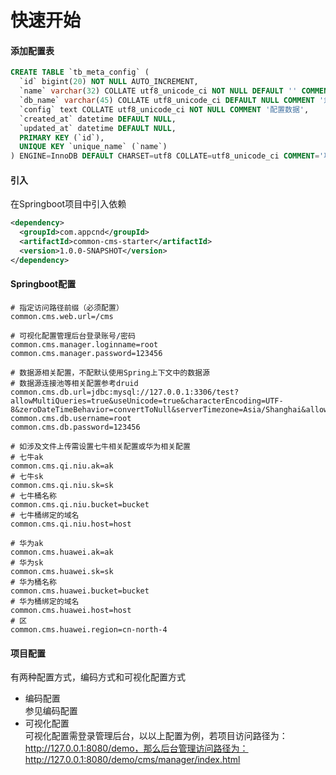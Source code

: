 # 快速开始
#### 添加配置表
~~~sql
CREATE TABLE `tb_meta_config` (
  `id` bigint(20) NOT NULL AUTO_INCREMENT,
  `name` varchar(32) COLLATE utf8_unicode_ci NOT NULL DEFAULT '' COMMENT '配置名称',
  `db_name` varchar(45) COLLATE utf8_unicode_ci DEFAULT NULL COMMENT '忽略',
  `config` text COLLATE utf8_unicode_ci NOT NULL COMMENT '配置数据',
  `created_at` datetime DEFAULT NULL,
  `updated_at` datetime DEFAULT NULL,
  PRIMARY KEY (`id`),
  UNIQUE KEY `unique_name` (`name`)
) ENGINE=InnoDB DEFAULT CHARSET=utf8 COLLATE=utf8_unicode_ci COMMENT='项目元配置';
~~~
#### 引入
在Springboot项目中引入依赖
~~~xml
<dependency>
  <groupId>com.appcnd</groupId>
  <artifactId>common-cms-starter</artifactId>
  <version>1.0.0-SNAPSHOT</version>
</dependency>
~~~
#### Springboot配置
~~~properties
# 指定访问路径前缀（必须配置）
common.cms.web.url=/cms

# 可视化配置管理后台登录账号/密码
common.cms.manager.loginname=root
common.cms.manager.password=123456

# 数据源相关配置，不配默认使用Spring上下文中的数据源
# 数据源连接池等相关配置参考druid
common.cms.db.url=jdbc:mysql://127.0.0.1:3306/test?allowMultiQueries=true&useUnicode=true&characterEncoding=UTF-8&zeroDateTimeBehavior=convertToNull&serverTimezone=Asia/Shanghai&allowMultiQueries=true
common.cms.db.username=root
common.cms.db.password=123456

# 如涉及文件上传需设置七牛相关配置或华为相关配置
# 七牛ak
common.cms.qi.niu.ak=ak
# 七牛sk
common.cms.qi.niu.sk=sk
# 七牛桶名称
common.cms.qi.niu.bucket=bucket
# 七牛桶绑定的域名
common.cms.qi.niu.host=host

# 华为ak
common.cms.huawei.ak=ak
# 华为sk
common.cms.huawei.sk=sk
# 华为桶名称
common.cms.huawei.bucket=bucket
# 华为桶绑定的域名
common.cms.huawei.host=host
# 区
common.cms.huawei.region=cn-north-4

~~~
#### 项目配置
有两种配置方式，编码方式和可视化配置方式
* 编码配置  
参见编码配置
* 可视化配置  
可视化配置需登录管理后台，以以上配置为例，若项目访问路径为：
http://127.0.0.1:8080/demo，那么后台管理访问路径为：
http://127.0.0.1:8080/demo/cms/manager/index.html